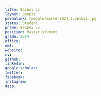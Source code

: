 ```yaml
---
title: Beibei Lv
layout: people
permalink: /people/master2024_lvbeibei.jpg
status: Student
pname: Beibei Lv
position: Master student
grade: 2024
office: 
eml: 
website: 
cv: 
github: 
linkedin:
google_scholar: 
twitter: 
facebook: 
instagram:
desp: 
---
```

